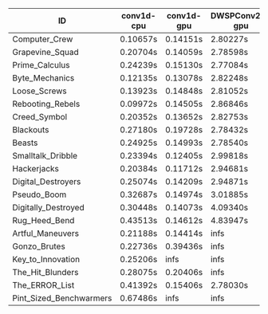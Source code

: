 |ID|conv1d-cpu|conv1d-gpu|DWSPConv2D-gpu|gemm-gpu|avg|
|-|-|-|-|-|-|
|Computer_Crew|0.10657s|0.14151s|2.80227s|1.66638s|1.17918s|
|Grapevine_Squad|0.20704s|0.14059s|2.78598s|1.67623s|1.20246s|
|Prime_Calculus|0.24239s|0.15130s|2.77084s|1.64662s|1.20279s|
|Byte_Mechanics|0.12135s|0.13078s|2.82248s|1.78325s|1.21446s|
|Loose_Screws|0.13923s|0.14848s|2.81052s|1.76190s|1.21503s|
|Rebooting_Rebels|0.09972s|0.14505s|2.86846s|1.77015s|1.22084s|
|Creed_Symbol|0.20352s|0.13652s|2.82753s|1.72002s|1.22190s|
|Blackouts|0.27180s|0.19728s|2.78432s|1.66050s|1.22847s|
|Beasts|0.24925s|0.14993s|2.78540s|1.84886s|1.25836s|
|Smalltalk_Dribble|0.23394s|0.12405s|2.99818s|1.73354s|1.27243s|
|Hackerjacks|0.20384s|0.11712s|2.94681s|1.85673s|1.28112s|
|Digital_Destroyers|0.25074s|0.14209s|2.94871s|1.85850s|1.30001s|
|Pseudo_Boom|0.32687s|0.14974s|3.01885s|1.88894s|1.34610s|
|Digitally_Destroyed|0.30448s|0.14073s|4.09340s|2.46764s|1.75156s|
|Rug_Heed_Bend|0.43513s|0.14612s|4.83947s|4.30705s|2.43195s|
|Artful_Maneuvers|0.21188s|0.14414s|infs|1.66127s|infs|
|Gonzo_Brutes|0.22736s|0.39436s|infs|4.31440s|infs|
|Key_to_Innovation|0.25206s|infs|infs|2.53274s|infs|
|The_Hit_Blunders|0.28075s|0.20406s|infs|1.86634s|infs|
|The_ERROR_List|0.41392s|0.15406s|2.78030s|infs|infs|
|Pint_Sized_Benchwarmers|0.67486s|infs|infs|4.36734s|infs|

